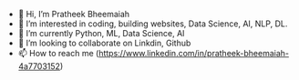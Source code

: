 - 👋 Hi, I’m Pratheek Bheemaiah
- 👀 I’m interested in coding, building websites, Data Science, AI, NLP, DL.  
- 🌱 I’m currently Python, ML, Data Science, AI
- 💞️ I’m looking to collaborate on Linkdin, Github
- 📫 How to reach me (https://www.linkedin.com/in/pratheek-bheemaiah-4a7703152)

<!---
Pratheek19/Pratheek19 is a ✨ special ✨ repository because its `README.md` (this file) appears on your GitHub profile.
You can click the Preview link to take a look at your changes.
--->

